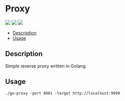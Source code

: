 # Proxy
[![][languagego img]][languagego]
[![][reportcard img]][reportcard]
[![][buildstatus img]][buildstatus]

<!-- vim-markdown-toc Redcarpet -->

- [Description](#description)
- [Usage](#usage)

<!-- vim-markdown-toc -->

## Description

Simple reverse proxy written in Golang.

## Usage

```shell
./go-proxy -port 8081 -target http://localhost:9999
```

[languagego]:https://golang.org
[languagego img]:https://img.shields.io/badge/language-golang-77CDDD.svg?style=flat
[reportcard]:https://goreportcard.com/report/github.com/DavyJ0nes/go-proxy
[reportcard img]:https://goreportcard.com/badge/github.com/DavyJ0nes/go-proxy
[buildstatus]:https://travis-ci.com/DavyJ0nes/go-proxy
[buildstatus img]:https://travis-ci.com/DavyJ0nes/go-proxy.svg?branch=master
